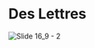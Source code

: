 # Des Lettres

![Slide 16_9 - 2](https://user-images.githubusercontent.com/62747193/134239223-bf621eca-18f3-4b04-99f4-8f9731c6af31.png)
